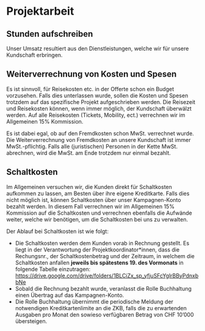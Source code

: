 # Projektarbeit

## Stunden aufschreiben

Unser Umsatz resultiert aus den Dienstleistungen, welche wir für unsere Kundschaft erbringen.

## Weiterverrechnung von Kosten und Spesen

Es ist sinnvoll, für Reisekosten etc. in der Offerte schon ein Budget vorzusehen. Falls dies unterlassen wurde, sollen die Kosten und Spesen trotzdem auf das spezifische Projekt aufgeschrieben werden. Die Reisezeit und Reisekosten können, wenn immer möglich, der Kundschaft überwälzt werden. Auf alle Reisekosten (Tickets, Mobility, ect.) verrechnen wir im Allgemeinen 15% Kommission.

Es ist dabei egal, ob auf den Fremdkosten schon MwSt. verrechnet wurde. Die Weiterverrechnung von Fremdkosten an unsere Kundschaft ist immer MwSt.-pflichtig. Falls alle (juristischen) Personen in der Kette MwSt. abrechnen, wird die MwSt. am Ende trotzdem nur einmal bezahlt.

## Schaltkosten

Im Allgemeinen versuchen wir, die Kunden direkt für Schaltkosten aufkommen zu lassen, am Besten über ihre eigene Kreditkarte. Falls dies nicht möglich ist, können Schaltkosten über unser Kampagnen-Konto bezahlt werden. In diesem Fall verrechnen wir im Allgemeinen 15% Kommission auf die Schaltkosten und verrechnen ebenfalls die Aufwände weiter, welche wir benötigen, um die Schaltkosten bei uns zu verwalten.

Der Ablauf bei Schaltkosten ist wie folgt:

* Die Schaltkosten werden dem Kunden vorab in Rechnung gestellt. Es liegt in der Verantwortung der Projektkoordinator*innen, dass die Rechungsnr., der Schaltkostenbetrag und der Zeitraum, in welchem die Schaltkosten anfallen **jeweils bis spätestens 19. des Vormonats** in folgende Tabelle einzutragen: https://drive.google.com/drive/folders/1BLCiZx_sp_yfjuSFcYglrBByPdnxbbNe
* Sobald die Rechnung bezahlt wurde, veranlasst die Rolle Buchhaltung einen Übertrag auf das Kampagnen-Konto.
* Die Rolle Buchhaltung übernimmt die periodische Meldung der notwendigen Kreditkartenlimite an die ZKB, falls die zu erwartenden Ausgaben pro Monat den sowieso verfügbaren Betrag von CHF 10’000 übersteigen.

